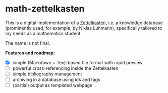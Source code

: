 # math-zettelkasten

This is a digital implementation of a 
[Zettelkasten](https://en.wikipedia.org/wiki/Zettelkasten), i.e. a 
knowledge database 
(prominently used, for example, by Niklas Luhmann), 
specifically tailored to my needs as a mathematics student.

The name is not final.

**Features and roadmap:**
 - [x] simple (Markdown + Tex)-based file format with rapid preview
 - [ ] powerful cross-referencing inside the Zettelkasten
 - [ ] simple bibliography management
 - [ ] archiving in a database using ids and tags
 - [ ] (partial) output as templated webpage
